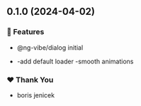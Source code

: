 ## 0.1.0 (2024-04-02)


### 🚀 Features

- @ng-vibe/dialog initial

- -add default loader -smooth animations


### ❤️  Thank You

- boris jenicek